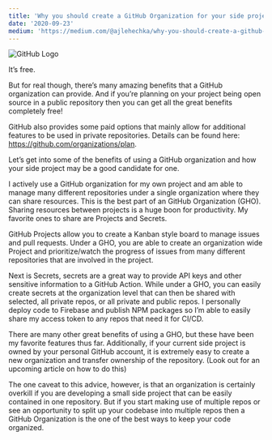 ```yaml
---
title: 'Why you should create a GitHub Organization for your side project'
date: '2020-09-23'
medium: 'https://medium.com/@ajlehechka/why-you-should-create-a-github-organization-for-your-side-project-d7c941dbb45b'
---
```


![GitHub Logo](/images/use-github-org/github.png)

It’s free.

But for real though, there’s many amazing benefits that a GitHub organization can provide. And if you’re planning on your project being open source in a public repository then you can get all the great benefits completely free!

GitHub also provides some paid options that mainly allow for additional features to be used in private repositories. Details can be found here: https://github.com/organizations/plan.

Let’s get into some of the benefits of using a GitHub organization and how your side project may be a good candidate for one.

I actively use a GitHub organization for my own project and am able to manage many different repositories under a single organization where they can share resources. This is the best part of an GitHub Organization (GHO). Sharing resources between projects is a huge boon for productivity. My favorite ones to share are Projects and Secrets.

GitHub Projects allow you to create a Kanban style board to manage issues and pull requests. Under a GHO, you are able to create an organization wide Project and prioritize/watch the progress of issues from many different repositories that are involved in the project.

Next is Secrets, secrets are a great way to provide API keys and other sensitive information to a GitHub Action. While under a GHO, you can easily create secrets at the organization level that can then be shared with selected, all private repos, or all private and public repos. I personally deploy code to Firebase and publish NPM packages so I’m able to easily share my access token to any repos that need it for CI/CD.

There are many other great benefits of using a GHO, but these have been my favorite features thus far. Additionally, if your current side project is owned by your personal GitHub account, it is extremely easy to create a new organization and transfer ownership of the repository. (Look out for an upcoming article on how to do this)

The one caveat to this advice, however, is that an organization is certainly overkill if you are developing a small side project that can be easily contained in one repository. But if you start making use of multiple repos or see an opportunity to split up your codebase into multiple repos then a GitHub Organization is the one of the best ways to keep your code organized.

